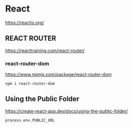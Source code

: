 # React

https://reactjs.org/

## REACT ROUTER

https://reacttraining.com/react-router/

### react-router-dom

https://www.npmjs.com/package/react-router-dom  

```
npm i react-router-dom
```

## Using the Public Folder

https://create-react-app.dev/docs/using-the-public-folder/  

```
process.env.PUBLIC_URL
```